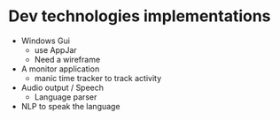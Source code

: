 # Dev technologies implementations



* Windows Gui
  * use AppJar
  * Need a wireframe
* A monitor application
  * manic time tracker to track activity
* Audio output / Speech
  * Language parser
* NLP to speak the language

